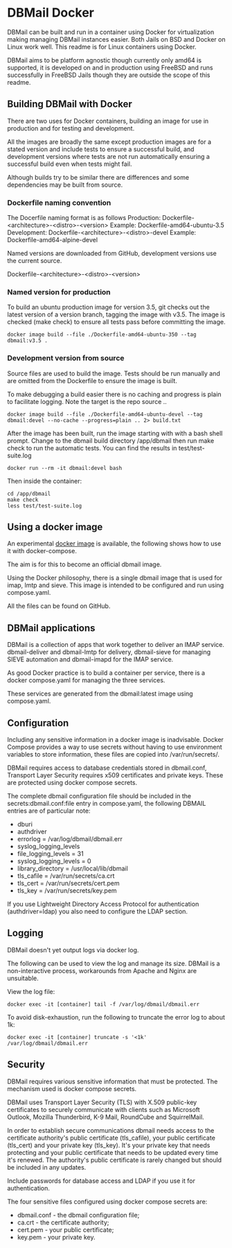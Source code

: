 # DBMail Docker

DBMail can be built and run in a container using Docker for virtualization
making managing DBMail instances easier. Both Jails on BSD and Docker on
Linux work well. This readme is for Linux containers using Docker.

DBMail aims to be platform agnostic though currently only amd64 is supported,
it is developed on and in production using FreeBSD and runs successfully in
FreeBSD Jails though they are outside the scope of this readme.

## Building DBMail with Docker

There are two uses for Docker containers, building an image for use in
production and for testing and development.

All the images are broadly the same except production images are for a stated
version and include tests to ensure a successful build, and development
versions where tests are not run automatically ensuring a successful build
even when tests might fail.

Although builds try to be similar there are differences and some dependencies
may be built from source.

### Dockerfile naming convention

The Docerfile naming format is as follows
Production: Dockerfile-\<architecture\>-\<distro\>-\<version\>
Example: Dockerfile-amd64-ubuntu-3.5
Development: Dockerfile-\<architecture\>-\<distro\>-devel
Example: Dockerfile-amd64-alpine-devel

Named versions are downloaded from GitHub, development versions use the current
source.

Dockerfile-\<architecture\>-\<distro\>-\<version\>

### Named version for production
To build an ubuntu production image for version 3.5, git checks out the latest
version of a version branch, tagging the image with v3.5. The image is checked
(make check) to ensure all tests pass before committing the image.

    docker image build --file ./Dockerfile-amd64-ubuntu-350 --tag dbmail:v3.5 .

### Development version from source
Source files are used to build the image. Tests should be run manually and are
omitted from the Dockerfile to ensure the image is built.

To make debugging a build easier there is no caching and progress is plain to
facilitate logging. Note the target is the repo source ..

    docker image build --file ./Dockerfile-amd64-ubuntu-devel --tag dbmail:devel --no-cache --progress=plain .. 2> build.txt

After the image has been built, run the image starting with with a bash shell
prompt. Change to the dbmail build directory /app/dbmail then run make check
to run the automatic tests. You can find the results in test/test-suite.log

    docker run --rm -it dbmail:devel bash

Then inside the container:

    cd /app/dbmail
    make check
    less test/test-suite.log

## Using a docker image
An experimental [docker image](https://hub.docker.com/r/alanhicks/dbmail)
is available, the following shows how to use it with docker-compose.

The aim is for this to become an official dbmail image.

Using the Docker philosophy, there is a single dbmail image that is used for
imap, lmtp and sieve. This image is intended to be configured and run using
compose.yaml.

All the files can be found on GitHub.

## DBMail applications

DBMail is a collection of apps that work together to deliver an IMAP service.
dbmail-deliver and dbmail-lmtp for delivery, dbmail-sieve for managing SIEVE
automation and dbmail-imapd for the IMAP service.

As good Docker practice is to build a container per service, there is a docker
compose.yaml for managing the three services.

These services are generated from the dbmail:latest image using compose.yaml.

## Configuration

Including any sensitive information in a docker image is inadvisable.
Docker Compose provides a way to use secrets without having to use
environment variables to store information, these files are copied
into /var/run/secrets/.

DBMail requires access to database credentials stored in dbmail.conf,
Transport Layer Security requires x509 certificates and private keys.
These are protected using docker compose secrets.

The complete dbmail configuration file should be included in the
secrets:dbmail.conf:file entry in compose.yaml, the following DBMAIL
entries are of particular note:

* dburi
* authdriver
* errorlog = /var/log/dbmail/dbmail.err
* syslog_logging_levels
* file_logging_levels = 31
* syslog_logging_levels = 0
* library_directory = /usr/local/lib/dbmail
* tls_cafile = /var/run/secrets/ca.crt
* tls_cert = /var/run/secrets/cert.pem
* tls_key = /var/run/secrets/key.pem

If you use Lightweight Directory Access Protocol for authentication
(authdriver=ldap) you also need to configure the LDAP section.

## Logging

DBMail doesn't yet output logs via docker log.

The following can be used to view the log and manage its size. DBMail is a
non-interactive process, workarounds from Apache and Nginx are unsuitable.

View the log file:

    docker exec -it [container] tail -f /var/log/dbmail/dbmail.err

To avoid disk-exhaustion, run the following to truncate the error log to
about 1k:

    docker exec -it [container] truncate -s '<1k' /var/log/dbmail/dbmail.err

## Security

DBMail requires various sensitive information that must be protected. The
mechanism used is docker compose secrets.

DBMail uses Transport Layer Security (TLS) with X.509 public-key
certificates to securely communicate with clients such as Microsoft
Outlook, Mozilla Thunderbird, K-9 Mail, RoundCube and SquirrelMail.

In order to establish secure communications dbmail needs access to the
certificate authority's public certificate (tls_cafile), your public
certificate (tls_cert) and your private key (tls_key). It's your private
key that needs protecting and your public certificate that needs to be
updated every time it's renewed. The authority's public certificate is
rarely changed but should be included in any updates.

Include passwords for database access and LDAP if you use it for
authentication.

The four sensitive files configured using docker compose secrets are:

* dbmail.conf - the dbmail configuration file;
* ca.crt - the certificate authority;
* cert.pem - your public certificate;
* key.pem - your private key.
